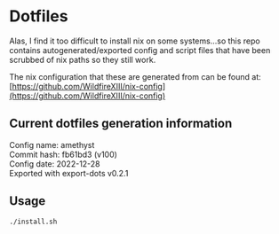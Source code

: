 # Dotfiles

Alas, I find it too difficult to install nix on some systems...so this repo contains autogenerated/exported config and script files that have been scrubbed of nix paths so they still work.

The nix configuration that these are generated from can be found at:  
[https://github.com/WildfireXIII/nix-config](https://github.com/WildfireXIII/nix-config)

## Current dotfiles generation information

Config name: amethyst  
Commit hash: fb61bd3 (v100)  
Config date: 2022-12-28  
Exported with export-dots v0.2.1  

## Usage

```
./install.sh
```
